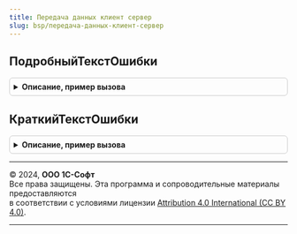 ```yaml
---
title: Передача данных клиент сервер
slug: bsp/передача-данных-клиент-сервер
---
```



## ПодробныйТекстОшибки
<details style="margin: 1em 0; padding: 0.5em; border: 1px solid #ccc; border-radius: 6px;">

<summary style="font-weight: bold; cursor: pointer;">Описание, пример вызова</summary>

```bsl

// Подробное представление ошибки
// Используется для обработки предупреждений об устаревшем методе в конфигурациях с режимом совместимости до 8.3.17.
//
// Параметры:
// 	ИнформацияОбОшибке - ИнформацияОбОшибке
// Возвращаемое значение:
// 	Строка
Функция ПодробныйТекстОшибки(ИнформацияОбОшибке) Экспорт
```

Пример вызова
```bsl
Результат = ПередачаДанныхКлиентСервер.ПодробныйТекстОшибки(ИнформацияОбОшибке) 
```
</details>

## КраткийТекстОшибки
<details style="margin: 1em 0; padding: 0.5em; border: 1px solid #ccc; border-radius: 6px;">

<summary style="font-weight: bold; cursor: pointer;">Описание, пример вызова</summary>

```bsl

// Краткое представление ошибки
// Используется для обработки предупреждений об устаревшем методе в конфигурациях с режимом совместимости до 8.3.17.
//
// Параметры:
// 	ИнформацияОбОшибке - ИнформацияОбОшибке
// Возвращаемое значение:
// 	Строка
Функция КраткийТекстОшибки(ИнформацияОбОшибке) Экспорт
```

Пример вызова
```bsl
Результат = ПередачаДанныхКлиентСервер.КраткийТекстОшибки(ИнформацияОбОшибке) 
```
</details>

---

© 2024, **ООО 1С-Софт**  
Все права защищены. Эта программа и сопроводительные материалы предоставляются  
в соответствии с условиями лицензии [Attribution 4.0 International (CC BY 4.0)](https://creativecommons.org/licenses/by/4.0/legalcode).

---

